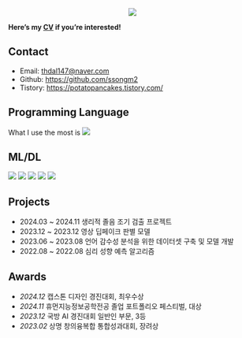 <div align="center">
  <img src = "https://github.com/ssongm2/ssongm2/assets/157574142/e7b0e88e-66bf-48a1-a5ab-a733ce056b0a" />
</div>

**Here’s my [CV](https://github.com/ssongm2/ssongm2/blob/main/%5BCV%5D%20SiHyeon-Yang.pdf) if you’re interested!**

## Contact
- Email: thdal147@naver.com
- Github: https://github.com/ssongm2
- Tistory: https://potatopancakes.tistory.com/
  
## Programming Language
What I use the most is 
<img src="https://img.shields.io/badge/Python-3670A0?style=flat-square&for-the-badge&logo=Python&logoColor=ffdd54"> 

## ML/DL
<img src="https://img.shields.io/badge/numpy-%23013243.svg?style=flat-square&for-the-badge&logo=numpy&logoColor=whit"> <img src="https://img.shields.io/badge/pandas-%23150458.svg?style=flat-square&for-the-badge&logo=pandas&logoColor=white"> <img src="https://img.shields.io/badge/Matplotlib-%23E4EDF0.svg?style=flat-square&for-the-badge&logo=Matplotlib&logoColor=black"> <img src="https://img.shields.io/badge/scikit--learn-%23F7931E.svg?style=flat-square&for-the-badge&logo=scikit-learn&logoColor=white">
<img src = "https://img.shields.io/badge/PyTorch-%23EE4C2C.svg?style=flat-square&for-the-badge&logo=PyTorch&logoColor=white">

## Projects
- 2024.03 ~ 2024.11 생리적 졸음 조기 검출 프로젝트
- 2023.12 ~ 2023.12 영상 딥페이크 판별 모델
- 2023.06 ~ 2023.08 언어 감수성 분석을 위한 데이터셋 구축 및 모델 개발
- 2022.08 ~ 2022.08 심리 성향 예측 알고리즘

## Awards
- *2024.12* 캡스톤 디자인 경진대회, 최우수상
- *2024.11* 휴먼지능정보공학전공 졸업 포트폴리오 페스티벌, 대상
- *2023.12* 국방 AI 경진대회 일반인 부문, 3등
- *2023.02* 상명 창의융복합 통합성과대회, 장려상


